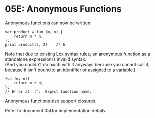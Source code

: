 # 05E: Anonymous Functions

Anonymous functions can now be written:

```
var product = fun (m, n) { 
    return m * n; 
};
print product(3, 2)    // 6.
```

Note that due to existing Lox syntax rules, an anonymous function as a standalone expression is invalid syntax.  
(And you couldn't do much with it anyways because you cannot call it, because it isn't bound to an identifier or assigned to a variable.)

```
fun (m, n){
    return m + n;
};
// Error at '(':  Expect function name.
```

Anonymous functions also support closures.

Refer to document 05I for implementation details.